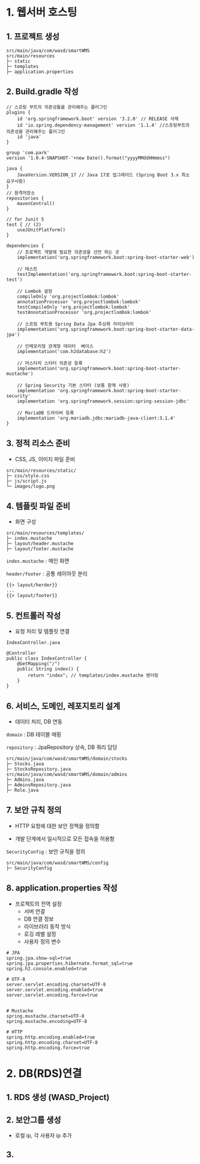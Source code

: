 # 1. 웹서버 호스팅

## 1. 프로젝트 생성

```
src/main/java/com/wasd/smartWMS
src/main/resources
├─ static
├─ templates
├─ application.properties
```

## 2. Build.gradle 작성

```
// 스프링 부트의 의존성들을 관리해주는 플러그인
plugins {
    id 'org.springframework.boot' version '3.2.0' // RELEASE 삭제
    id 'io.spring.dependency-management' version '1.1.4' //스프링부트의 의존성을 관리해주는 플러그인
    id 'java'
}

group 'com.park'
version '1.0.4-SNAPSHOT-'+new Date().format("yyyyMMddHHmmss")

java {
    JavaVersion.VERSION_17 // Java 17로 업그레이드 (Spring Boot 3.x 최소 요구사항)
}
// 원격저장소
repositories {
    mavenCentral()
}

// for Junit 5
test { // (2)
    useJUnitPlatform()
}

dependencies {
    // 프로젝트 개발에 필요한 의존성을 선언 하는 곳
    implementation('org.springframework.boot:spring-boot-starter-web')

    // 테스트
    testImplementation('org.springframework.boot:spring-boot-starter-test')

    // Lombok 설정
    compileOnly 'org.projectlombok:lombok'
    annotationProcessor 'org.projectlombok:lombok'
    testCompileOnly 'org.projectlombok:lombok'
    testAnnotationProcessor 'org.projectlombok:lombok'

    // 스프링 부트용 Spring Data Jpa 추상화 라이브러리
    implementation('org.springframework.boot:spring-boot-starter-data-jpa')

    // 인메모리형 관계형 데이터  베이스
    implementation('com.h2database:h2')

    // 머스타치 스타터 의존성 등록
    implementation('org.springframework.boot:spring-boot-starter-mustache')

    // Spring Security 기본 스타터 (보통 함께 사용)
    implementation 'org.springframework.boot:spring-boot-starter-security'
    implementation 'org.springframework.session:spring-session-jdbc'

    // MariaDB 드라이버 등록
    implementation 'org.mariadb.jdbc:mariadb-java-client:3.1.4'
}
```

## 3. 정적 리소스 준비

- CSS, JS, 이미지 파일 준비

```
src/main/resources/static/
├─ css/style.css
├─ js/script.js
└─ images/logo.png
```

## 4. 템플릿 파일 준비

- 화면 구성

```
src/main/resources/templates/
├─ index.mustache
├─ layout/header.mustache
├─ layout/footer.mustache
```

`index.mustache` : 메인 화면

`header/footer` : 공통 레이아웃 분리

```
{{> layout/herder}}
...
{{> layout/footer}}
```

## 5. 컨트롤러 작성

- 요청 처리 및 템플릿 연결

`IndexController.java`

```
@Controller
public class IndexController {
    @GetMapping("/")
    public String index() {
        return "index"; // templates/index.mustache 렌더링
    }
}
```

## 6. 서비스, 도메인, 레포지토리 설계

- 데이터 처리, DB 연동

`domain` : DB 테이블 매핑

`repository` : JpaRepository 상속, DB 쿼리 담당

```
src/main/java/com/wasd/smartWMS/domain/stocks
├─ Stocks.java
├─ StocksRepository.java
src/main/java/com/wasd/smartWMS/domain/admins
├─ Admins.java
├─ AdminsRepository.java
├─ Role.java
```

## 7. 보안 규칙 정의

- HTTP 요청에 대한 보안 정책을 정의함

- 개발 단계에서 일시적으로 모든 접속을 허용함

`SecurityConfig` : 보안 규칙을 정의

```
src/main/java/com/wasd/smartWMS/config
├─ SecurityConfig
```

## 8. application.properties 작성

- 프로젝트의 전역 설정
    - 서버 연결
    - DB 연결 정보
    - 라이브러리 동작 방식
    - 로깅 레벨 설정
    - 사용자 정의 변수

```
# JPA
spring.jpa.show-sql=true
spring.jpa.properties.hibernate.format_sql=true
spring.h2.console.enabled=true

# UTF-8
server.servlet.encoding.charset=UTF-8
server.servlet.encoding.enabled=true
server.servlet.encoding.force=true


# Mustache
spring.mustache.charset=UTF-8
spring.mustache.encoding=UTF-8

# HTTP
spring.http.encoding.enabled=true
spring.http.encoding.charset=UTF-8
spring.http.encoding.force=true
```

# 2. DB(RDS)연결

## 1. RDS 생성 (WASD_Project)

## 2. 보안그룹 생성

- 로컬 ip, 각 사용자 ip 추가

## 3. 